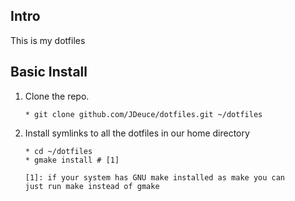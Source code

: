 ## Intro ##

This is my dotfiles

## Basic Install ##

 1. Clone the repo.

        * git clone github.com/JDeuce/dotfiles.git ~/dotfiles

 2. Install symlinks to all the dotfiles in our home directory

        * cd ~/dotfiles
        * gmake install # [1]

        [1]: if your system has GNU make installed as make you can
        just run make instead of gmake


